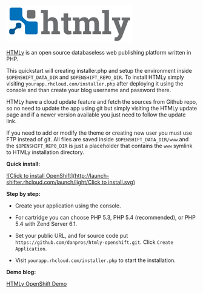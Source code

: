 <a href="https://www.htmly.com" target="_blank">![Logo](https://raw.githubusercontent.com/danpros/htmly/master/system/resources/images/logo-big.png)</a>

[HTMLy](https://github.com/danpros/htmly) is an open source databaseless web publishing platform written in PHP.

This quickstart will creating installer.php and setup the environment inside `$OPENSHIFT_DATA_DIR` and `$OPENSHIFT_REPO_DIR`. To install HTMLy simply visiting `yourapp.rhcloud.com/installer.php` after deploying it using the console and than create your blog username and password there.

HTMLy have a cloud update feature and fetch the sources from Github repo, so no need to update the app using git but simply visiting the HTMLy update page and if a newer version available you just need to follow the update link.

If you need to add or modify the theme or creating new user you must use FTP instead of git. All files are saved inside `$OPENSHIFT_DATA_DIR/www` and the `$OPENSHIFT_REPO_DIR` is just a placeholder that contains the `www` symlink to HTMLy installation directory.

**Quick install:**

[![Click to install OpenShift](http://launch-shifter.rhcloud.com/launch/light/Click to install.svg)](https://openshift.redhat.com/app/console/application_type/custom?&cartridges[]=php-5.4&initial_git_url=https://github.com/danpros/htmly-openshift.git&name=htmly)

**Step by step:**

* Create your application using the console.

* For cartridge you can choose PHP 5.3, PHP 5.4 (recommended), or PHP 5.4 with Zend Server 6.1.

* Set your public URL, and for source code put `https://github.com/danpros/htmly-openshift.git`. Click `Create Application`.

* Visit `yourapp.rhcloud.com/installer.php` to start the installation.

**Demo blog:**

[HTMLy OpenShift Demo](http://www.directorize.com)
